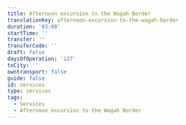 ```yaml
---
title: Afternoon excursion to the Wagah Border
translationKey: afternoon-excursion-to-the-wagah-border
duration: '03:00'
startTime: ''
transfer: ''
transferCode: ''
draft: false
daysOfOperation: '127'
toCity: ''
owntransport: false
guide: false
id: services
type: services
tags:
  - Services
  - Afternoon excursion to the Wagah Border
---
```

